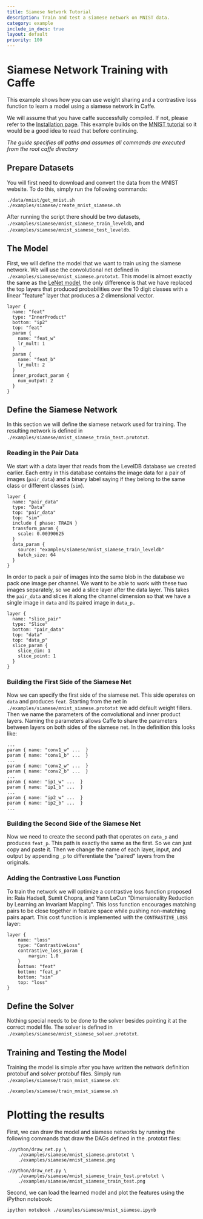 ```yaml
---
title: Siamese Network Tutorial
description: Train and test a siamese network on MNIST data.
category: example
include_in_docs: true
layout: default
priority: 100
---
```


# Siamese Network Training with Caffe
This example shows how you can use weight sharing and a contrastive loss
function to learn a model using a siamese network in Caffe.

We will assume that you have caffe successfully compiled. If not, please refer
to the [Installation page](/docs/installation.md). This example builds on the
[MNIST tutorial](/examples/mnist) so it would be a good idea to read that before
continuing.

*The guide specifies all paths and assumes all commands are executed from the
root caffe directory*

## Prepare Datasets

You will first need to download and convert the data from the MNIST
website. To do this, simply run the following commands:

    ./data/mnist/get_mnist.sh
    ./examples/siamese/create_mnist_siamese.sh

After running the script there should be two datasets,
`./examples/siamese/mnist_siamese_train_leveldb`, and
`./examples/siamese/mnist_siamese_test_leveldb`.

## The Model
First, we will define the model that we want to train using the siamese network.
We will use the convolutional net defined in
`./examples/siamese/mnist_siamese.prototxt`. This model is almost
exactly the same as the [LeNet model](/examples/mnist.html), the only difference is that
we have replaced the top layers that produced probabilities over the 10 digit
classes with a linear "feature" layer that produces a 2 dimensional vector.

    layer {
      name: "feat"
      type: "InnerProduct"
      bottom: "ip2"
      top: "feat"
      param {
        name: "feat_w"
        lr_mult: 1
      }
      param {
        name: "feat_b"
        lr_mult: 2
      }
      inner_product_param {
        num_output: 2
      }
    }

## Define the Siamese Network

In this section we will define the siamese network used for training. The
resulting network is defined in
`./examples/siamese/mnist_siamese_train_test.prototxt`.

### Reading in the Pair Data

We start with a data layer that reads from the LevelDB database we created
earlier. Each entry in this database contains the image data for a pair of
images (`pair_data`) and a binary label saying if they belong to the same class
or different classes (`sim`).

    layer {
      name: "pair_data"
      type: "Data"
      top: "pair_data"
      top: "sim"
      include { phase: TRAIN }
      transform_param {
        scale: 0.00390625
      }
      data_param {
        source: "examples/siamese/mnist_siamese_train_leveldb"
        batch_size: 64
      }
    }

In order to pack a pair of images into the same blob in the database we pack one
image per channel. We want to be able to work with these two images separately,
so we add a slice layer after the data layer. This takes the `pair_data` and
slices it along the channel dimension so that we have a single image in `data`
and its paired image in `data_p.`

    layer {
      name: "slice_pair"
      type: "Slice"
      bottom: "pair_data"
      top: "data"
      top: "data_p"
      slice_param {
        slice_dim: 1
        slice_point: 1
      }
    }

### Building the First Side of the Siamese Net

Now we can specify the first side of the siamese net. This side operates on
`data` and produces `feat`. Starting from the net in
`./examples/siamese/mnist_siamese.prototxt` we add default weight fillers. Then
we name the parameters of the convolutional and inner product layers. Naming the
parameters allows Caffe to share the parameters between layers on both sides of
the siamese net. In the definition this looks like:

    ...
    param { name: "conv1_w" ...  }
    param { name: "conv1_b" ...  }
    ...
    param { name: "conv2_w" ...  }
    param { name: "conv2_b" ...  }
    ...
    param { name: "ip1_w" ...  }
    param { name: "ip1_b" ...  }
    ...
    param { name: "ip2_w" ...  }
    param { name: "ip2_b" ...  }
    ...

### Building the Second Side of the Siamese Net

Now we need to create the second path that operates on `data_p` and produces
`feat_p`. This path is exactly the same as the first. So we can just copy and
paste it. Then we change the name of each layer, input, and output by appending
`_p` to differentiate the "paired" layers from the originals.

### Adding the Contrastive Loss Function

To train the network we will optimize a contrastive loss function proposed in:
Raia Hadsell, Sumit Chopra, and Yann LeCun "Dimensionality Reduction by Learning
an Invariant Mapping". This loss function encourages matching pairs to be close
together in feature space while pushing non-matching pairs apart. This cost
function is implemented with the `CONTRASTIVE_LOSS` layer:

    layer {
        name: "loss"
        type: "ContrastiveLoss"
        contrastive_loss_param {
            margin: 1.0
        }
        bottom: "feat"
        bottom: "feat_p"
        bottom: "sim"
        top: "loss"
    }

## Define the Solver

Nothing special needs to be done to the solver besides pointing it at the
correct model file. The solver is defined in
`./examples/siamese/mnist_siamese_solver.prototxt`.

## Training and Testing the Model

Training the model is simple after you have written the network definition
protobuf and solver protobuf files. Simply run
`./examples/siamese/train_mnist_siamese.sh`:

    ./examples/siamese/train_mnist_siamese.sh

# Plotting the results

First, we can draw the model and siamese networks by running the following
commands that draw the DAGs defined in the .prototxt files:

    ./python/draw_net.py \
        ./examples/siamese/mnist_siamese.prototxt \
        ./examples/siamese/mnist_siamese.png

    ./python/draw_net.py \
        ./examples/siamese/mnist_siamese_train_test.prototxt \
        ./examples/siamese/mnist_siamese_train_test.png

Second, we can load the learned model and plot the features using the iPython
notebook:

    ipython notebook ./examples/siamese/mnist_siamese.ipynb

